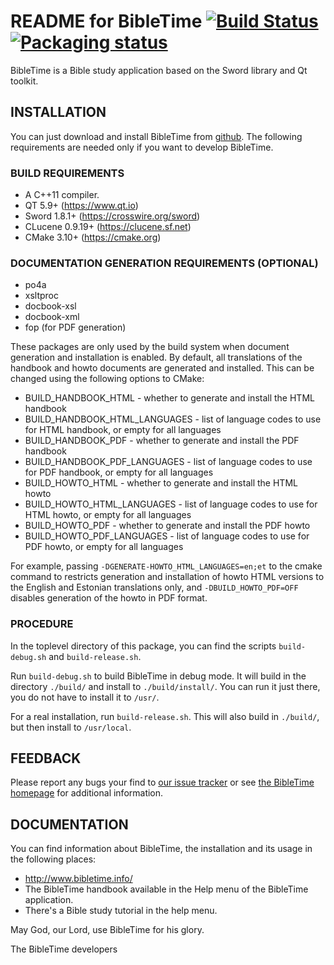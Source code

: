 README for BibleTime [![Build Status](https://travis-ci.org/bibletime/bibletime.svg?branch=master)](https://travis-ci.org/bibletime/bibletime)[![Packaging status](https://repology.org/badge/tiny-repos/bibletime.svg)](https://repology.org/metapackage/bibletime)
====================

BibleTime is a Bible study application based on the Sword library and
Qt toolkit.

## INSTALLATION

You can just download and install BibleTime from
[github](https://github.com/bibletime/bibletime/releases/latest).
The following requirements are needed only if you want to develop BibleTime.

### BUILD REQUIREMENTS
 - A C++11 compiler.
 - QT 5.9+ (https://www.qt.io)
 - Sword 1.8.1+ (https://crosswire.org/sword)
 - CLucene 0.9.19+ (https://clucene.sf.net)
 - CMake 3.10+ (https://cmake.org)

### DOCUMENTATION GENERATION REQUIREMENTS (OPTIONAL)
 - po4a
 - xsltproc
 - docbook-xsl
 - docbook-xml
 - fop (for PDF generation)

These packages are only used by the build system when document generation and
installation is enabled. By default, all translations of the handbook and howto
documents are generated and installed. This can be changed using the following
options to CMake:

 * BUILD_HANDBOOK_HTML - whether to generate and install the HTML handbook
 * BUILD_HANDBOOK_HTML_LANGUAGES
       - list of language codes to use for HTML handbook, or empty for all
         languages
 * BUILD_HANDBOOK_PDF - whether to generate and install the PDF handbook
 * BUILD_HANDBOOK_PDF_LANGUAGES
       - list of language codes to use for PDF handbook, or empty for all
         languages
 * BUILD_HOWTO_HTML - whether to generate and install the HTML howto
 * BUILD_HOWTO_HTML_LANGUAGES
       - list of language codes to use for HTML howto, or empty for all
         languages
 * BUILD_HOWTO_PDF - whether to generate and install the PDF howto
 * BUILD_HOWTO_PDF_LANGUAGES
       - list of language codes to use for PDF howto, or empty for all languages

For example, passing `-DGENERATE-HOWTO_HTML_LANGUAGES=en;et` to the cmake
command to restricts generation and installation of howto HTML versions to the
English and Estonian translations only, and `-DBUILD_HOWTO_PDF=OFF` disables
generation of the howto in PDF format.


### PROCEDURE

In the toplevel directory of this package, you can find
the scripts `build-debug.sh` and `build-release.sh`.

Run `build-debug.sh` to build BibleTime in debug mode.
It will build in the directory `./build/` and install to
`./build/install/`. You can run it just there, you do not
have to install it to `/usr/`.

For a real installation, run `build-release.sh`. This will
also build in `./build/`, but then install to `/usr/local`.


## FEEDBACK

Please report any bugs your find to
[our issue tracker](https://github.com/bibletime/bibletime/issues)
or see [the BibleTime homepage](http://www.bibletime.info/) for additional information.

## DOCUMENTATION

You can find information about BibleTime, the installation
and its usage in the following places:
 - http://www.bibletime.info/
 - The BibleTime handbook available in the Help menu of the BibleTime application.
 - There's a Bible study tutorial in the help menu.

May God, our Lord, use BibleTime for his glory.

The BibleTime developers
